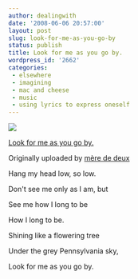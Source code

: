 ```yaml
---
author: dealingwith
date: '2008-06-06 20:57:00'
layout: post
slug: look-for-me-as-you-go-by
status: publish
title: Look for me as you go by.
wordpress_id: '2662'
categories:
 - elsewhere
 - imagining
 - mac and cheese
 - music
 - using lyrics to express oneself
---
```


[![][1]][2]

[Look for me as you go by.][3]

Originally uploaded by [mère de deux][4]

Hang my head low, so low.

Don't see me only as I am, but

See me how I long to be

How I long to be.

Shining like a flowering tree

Under the grey Pennsylvania sky,

Look for me as you go by.

   [1]: http://farm1.static.flickr.com/216/470773811_c23351caac_m.jpg

   [2]: http://www.flickr.com/photos/7945102@N02/470773811/ (photo sharing)

   [3]: http://www.flickr.com/photos/7945102@N02/470773811/

   [4]: http://www.flickr.com/people/7945102@N02/

